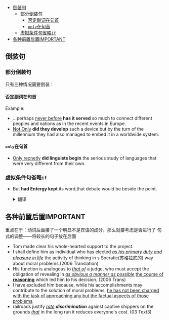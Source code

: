 - [倒装句](#%e5%80%92%e8%a3%85%e5%8f%a5)
  - [部分倒装句](#%e9%83%a8%e5%88%86%e5%80%92%e8%a3%85%e5%8f%a5)
    - [否定副词在句首](#%e5%90%a6%e5%ae%9a%e5%89%af%e8%af%8d%e5%9c%a8%e5%8f%a5%e9%a6%96)
    - [`only`在句首](#only%e5%9c%a8%e5%8f%a5%e9%a6%96)
  - [虚拟条件句省略`if`](#%e8%99%9a%e6%8b%9f%e6%9d%a1%e4%bb%b6%e5%8f%a5%e7%9c%81%e7%95%a5if)
- [各种前置后置IMPORTANT](#%e5%90%84%e7%a7%8d%e5%89%8d%e7%bd%ae%e5%90%8e%e7%bd%aeimportant)

## 倒装句

### 部分倒装句
只有三种情况需要倒装：
#### 否定副词在句首

Example:
- ...perhaps <u>never before</u> **has it served** so much to connect different peoples and nations as in the recent events in Europe.
- <u>Not Only</u> **did they develop** such a device but by the turn of the millennium they had also managed to embed it in a worldwide system.

#### `only`在句首

- <u>Only recnetly</u> **did linguists begin** the serious study of languages that were very different from their own.

### 虚拟条件句省略`if`

- But **had Entergy kept** its word,that debate would be beside the point.
  <details>
  <summary>翻译</summary>
  
  但是，如果Entergy公司信守承诺的话，正义就无关紧要了。
  </details>

## 各种前置后置IMPORTANT
重点在于：动词后面接了一个明显不是宾语的成分，那么就要考虑是否进行了 句式的调整——将较长的句子放在后面
- Tom made clear his whole-hearted support to the project.
- I shall define him as individual who has elected <u>*as his primary duty and pleasure in life*</u> the activity of thinking in s Socratic(苏格拉底的) way about moral problems.(2006 Translation)
- His function is analogous to <u>*that of*</u> a judge, who must accept the obligation of revealing in <u>*as obvious a manner as possible*</u> <u>the course of **reasoning**</u> which led him to his decision. (2006 Trans)
- I have excluded him because, while his accomplishments may contribute to the solution of moral problems, <u>he has not been charged with the task of approaching any but the factual aspects of those problems</u>.
- railroads justify <u>*rate*</u> ***discrimination*** against captive shippers on the grounds <u>*that*</u> in the long run it reduces everyone's cost. (03 Text3)